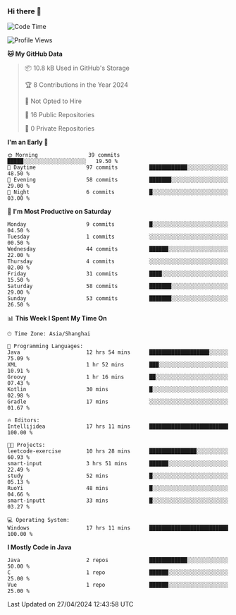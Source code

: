 ### Hi there 👋
<!--START_SECTION:waka-->
![Code Time](http://img.shields.io/badge/Code%20Time-285%20hrs%2037%20mins-blue)

![Profile Views](http://img.shields.io/badge/Profile%20Views-0-blue)

**🐱 My GitHub Data** 

> 📦 10.8 kB Used in GitHub's Storage 
 > 
> 🏆 8 Contributions in the Year 2024
 > 
> 🚫 Not Opted to Hire
 > 
> 📜 16 Public Repositories 
 > 
> 🔑 0 Private Repositories 
 > 
**I'm an Early 🐤** 

```text
🌞 Morning                39 commits          █████░░░░░░░░░░░░░░░░░░░░   19.50 % 
🌆 Daytime                97 commits          ████████████░░░░░░░░░░░░░   48.50 % 
🌃 Evening                58 commits          ███████░░░░░░░░░░░░░░░░░░   29.00 % 
🌙 Night                  6 commits           █░░░░░░░░░░░░░░░░░░░░░░░░   03.00 % 
```
📅 **I'm Most Productive on Saturday** 

```text
Monday                   9 commits           █░░░░░░░░░░░░░░░░░░░░░░░░   04.50 % 
Tuesday                  1 commits           ░░░░░░░░░░░░░░░░░░░░░░░░░   00.50 % 
Wednesday                44 commits          ██████░░░░░░░░░░░░░░░░░░░   22.00 % 
Thursday                 4 commits           ░░░░░░░░░░░░░░░░░░░░░░░░░   02.00 % 
Friday                   31 commits          ████░░░░░░░░░░░░░░░░░░░░░   15.50 % 
Saturday                 58 commits          ███████░░░░░░░░░░░░░░░░░░   29.00 % 
Sunday                   53 commits          ███████░░░░░░░░░░░░░░░░░░   26.50 % 
```


📊 **This Week I Spent My Time On** 

```text
🕑︎ Time Zone: Asia/Shanghai

💬 Programming Languages: 
Java                     12 hrs 54 mins      ███████████████████░░░░░░   75.09 % 
XML                      1 hr 52 mins        ███░░░░░░░░░░░░░░░░░░░░░░   10.91 % 
Groovy                   1 hr 16 mins        ██░░░░░░░░░░░░░░░░░░░░░░░   07.43 % 
Kotlin                   30 mins             █░░░░░░░░░░░░░░░░░░░░░░░░   02.98 % 
Gradle                   17 mins             ░░░░░░░░░░░░░░░░░░░░░░░░░   01.67 % 

🔥 Editors: 
Intellijidea             17 hrs 11 mins      █████████████████████████   100.00 % 

🐱‍💻 Projects: 
leetcode-exercise        10 hrs 28 mins      ███████████████░░░░░░░░░░   60.93 % 
smart-input              3 hrs 51 mins       ██████░░░░░░░░░░░░░░░░░░░   22.49 % 
study                    52 mins             █░░░░░░░░░░░░░░░░░░░░░░░░   05.13 % 
RuoYi                    48 mins             █░░░░░░░░░░░░░░░░░░░░░░░░   04.66 % 
smart-inputt             33 mins             █░░░░░░░░░░░░░░░░░░░░░░░░   03.27 % 

💻 Operating System: 
Windows                  17 hrs 11 mins      █████████████████████████   100.00 % 
```

**I Mostly Code in Java** 

```text
Java                     2 repos             ████████████░░░░░░░░░░░░░   50.00 % 
C                        1 repo              ██████░░░░░░░░░░░░░░░░░░░   25.00 % 
Vue                      1 repo              ██████░░░░░░░░░░░░░░░░░░░   25.00 % 
```




 Last Updated on 27/04/2024 12:43:58 UTC
<!--END_SECTION:waka-->
<!--
**0Cherish/0Cherish** is a ✨ _special_ ✨ repository because its `README.md` (this file) appears on your GitHub profile.

Here are some ideas to get you started:

- 🔭 I’m currently working on ...
- 🌱 I’m currently learning ...
- 👯 I’m looking to collaborate on ...
- 🤔 I’m looking for help with ...
- 💬 Ask me about ...
- 📫 How to reach me: ...
- 😄 Pronouns: ...
- ⚡ Fun fact: ...
-->
